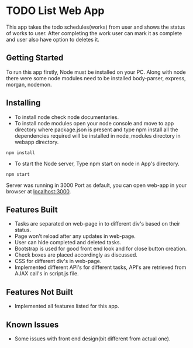 # TODO List Web App
This app takes the todo schedules(works) from user and shows the status of works to user. After completing the work user can mark it as complete and user also have option to deletes it.  
## Getting Started
To run this app firstly, Node must be installed on your PC. Along with node there were some node modules need to be installed body-parser, express, morgan, nodemon.
## Installing
* To install node check node documentaries.
* To install node modules open your node console and move to app directory where package.json is present and type npm install all the dependencies required will be installed in node_modules directory in webapp directory. 
```
npm install
```
* To start the Node server, Type npm start on node in App's directory.
```
npm start
```
Server was running in 3000 Port as default, you can open web-app in your browser at [localhost:3000](https://localhost:3000/).
## Features Built
* Tasks are separated on web-page in to different div's based on their status.
* Page won't reload after any updates in web-page.
* User can hide completed and deleted tasks.
* Bootstrap is used for good front end look and for close button creation.
* Check boxes are placed accordingly as discussed.
* CSS for different div's in web-page.
* Implemented different API's for different tasks, API's are retrieved from AJAX call's in script.js file.
## Features  Not Built
* Implemented all features listed for this app.
## Known Issues
* Some issues with front end design(bit different from actual one).
